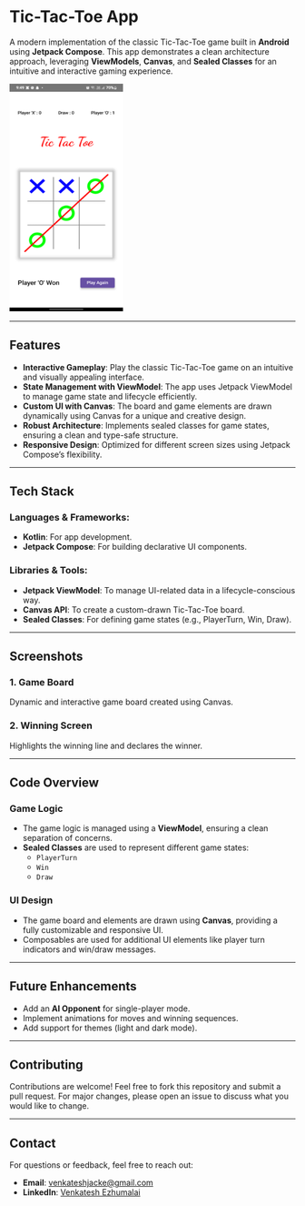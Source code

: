 # Tic-Tac-Toe App

A modern implementation of the classic Tic-Tac-Toe game built in **Android** using **Jetpack Compose**. This app demonstrates a clean architecture approach, leveraging **ViewModels**, **Canvas**, and **Sealed Classes** for an intuitive and interactive gaming experience.

<img src="https://github.com/venkatesh-jacke/ticttactoe/blob/master/Gamecreen.png?raw=true" width="200" height="400" />


---

## Features

- **Interactive Gameplay**: Play the classic Tic-Tac-Toe game on an intuitive and visually appealing interface.
- **State Management with ViewModel**: The app uses Jetpack ViewModel to manage game state and lifecycle efficiently.
- **Custom UI with Canvas**: The board and game elements are drawn dynamically using Canvas for a unique and creative design.
- **Robust Architecture**: Implements sealed classes for game states, ensuring a clean and type-safe structure.
- **Responsive Design**: Optimized for different screen sizes using Jetpack Compose’s flexibility.

---

## Tech Stack

### Languages & Frameworks:
- **Kotlin**: For app development.
- **Jetpack Compose**: For building declarative UI components.

### Libraries & Tools:
- **Jetpack ViewModel**: To manage UI-related data in a lifecycle-conscious way.
- **Canvas API**: To create a custom-drawn Tic-Tac-Toe board.
- **Sealed Classes**: For defining game states (e.g., PlayerTurn, Win, Draw).

---

## Screenshots

### 1. Game Board
Dynamic and interactive game board created using Canvas.

### 2. Winning Screen
Highlights the winning line and declares the winner.

---

## Code Overview

### Game Logic
- The game logic is managed using a **ViewModel**, ensuring a clean separation of concerns.
- **Sealed Classes** are used to represent different game states:
  - `PlayerTurn`
  - `Win`
  - `Draw`

### UI Design
- The game board and elements are drawn using **Canvas**, providing a fully customizable and responsive UI.
- Composables are used for additional UI elements like player turn indicators and win/draw messages.

---

## Future Enhancements

- Add an **AI Opponent** for single-player mode.
- Implement animations for moves and winning sequences.
- Add support for themes (light and dark mode).

---

## Contributing

Contributions are welcome! Feel free to fork this repository and submit a pull request. For major changes, please open an issue to discuss what you would like to change.

---



## Contact

For questions or feedback, feel free to reach out:
- **Email**: [venkateshjacke@gmail.com](mailto:venkateshjacke@gmail.com)
- **LinkedIn**: [Venkatesh Ezhumalai](https://www.linkedin.com/in/venkatesh-e-700a41204/)

